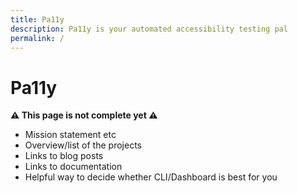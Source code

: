 ```yaml
---
title: Pa11y
description: Pa11y is your automated accessibility testing pal
permalink: /
---
```



Pa11y
=====

**:warning: This page is not complete yet :warning:**

  - Mission statement etc
  - Overview/list of the projects
  - Links to blog posts
  - Links to documentation
  - Helpful way to decide whether CLI/Dashboard is best for you
